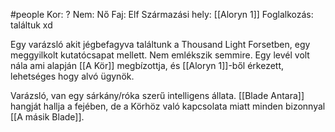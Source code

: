 #people 
Kor: ?
Nem: Nő
Faj: Elf
Származási hely: [[Aloryn 1]]
Foglalkozás: találtuk xd

Egy varázsló akit jégbefagyva találtunk a Thousand Light Forsetben, egy meggyilkolt kutatócsapat mellett. Nem emlékszik semmire. Egy levél volt nála ami alapján [[A Kör]] megbízottja, és [[Aloryn 1]]-ből érkezett, lehetséges hogy alvó ügynök.

Varázsló, van egy sárkány/róka szerű intelligens állata. [[Blade Antara]] hangját hallja a fejében, de a Körhöz való kapcsolata miatt minden bizonnyal [[A másik Blade]]. 